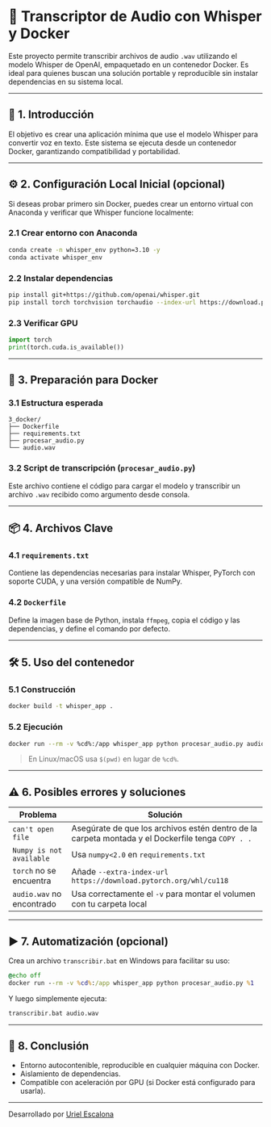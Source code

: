 # 🐳 Transcriptor de Audio con Whisper y Docker

Este proyecto permite transcribir archivos de audio `.wav` utilizando el modelo Whisper de OpenAI, empaquetado en un contenedor Docker. Es ideal para quienes buscan una solución portable y reproducible sin instalar dependencias en su sistema local.

---

## 🔰 1. Introducción

El objetivo es crear una aplicación mínima que use el modelo Whisper para convertir voz en texto. Este sistema se ejecuta desde un contenedor Docker, garantizando compatibilidad y portabilidad.

---

## ⚙️ 2. Configuración Local Inicial (opcional)

Si deseas probar primero sin Docker, puedes crear un entorno virtual con Anaconda y verificar que Whisper funcione localmente:

### 2.1 Crear entorno con Anaconda

```bash
conda create -n whisper_env python=3.10 -y
conda activate whisper_env
```

### 2.2 Instalar dependencias

```bash
pip install git+https://github.com/openai/whisper.git
pip install torch torchvision torchaudio --index-url https://download.pytorch.org/whl/cu118
```

### 2.3 Verificar GPU

```python
import torch
print(torch.cuda.is_available())
```

---

## 🐳 3. Preparación para Docker

### 3.1 Estructura esperada

```
3_docker/
├── Dockerfile
├── requirements.txt
├── procesar_audio.py
└── audio.wav
```

### 3.2 Script de transcripción (`procesar_audio.py`)

Este archivo contiene el código para cargar el modelo y transcribir un archivo `.wav` recibido como argumento desde consola.

---

## 📦 4. Archivos Clave

### 4.1 `requirements.txt`

Contiene las dependencias necesarias para instalar Whisper, PyTorch con soporte CUDA, y una versión compatible de NumPy.

### 4.2 `Dockerfile`

Define la imagen base de Python, instala `ffmpeg`, copia el código y las dependencias, y define el comando por defecto.

---

## 🛠️ 5. Uso del contenedor

### 5.1 Construcción

```bash
docker build -t whisper_app .
```

### 5.2 Ejecución

```bash
docker run --rm -v %cd%:/app whisper_app python procesar_audio.py audio.wav
```

> En Linux/macOS usa `$(pwd)` en lugar de `%cd%`.

---

## ⚠️ 6. Posibles errores y soluciones

| Problema | Solución |
|---------|----------|
| `can't open file` | Asegúrate de que los archivos estén dentro de la carpeta montada y el Dockerfile tenga `COPY . .` |
| `Numpy is not available` | Usa `numpy<2.0` en `requirements.txt` |
| `torch` no se encuentra | Añade `--extra-index-url https://download.pytorch.org/whl/cu118` |
| `audio.wav` no encontrado | Usa correctamente el `-v` para montar el volumen con tu carpeta local |

---

## ▶️ 7. Automatización (opcional)

Crea un archivo `transcribir.bat` en Windows para facilitar su uso:

```bat
@echo off
docker run --rm -v %cd%:/app whisper_app python procesar_audio.py %1
```

Y luego simplemente ejecuta:

```bash
transcribir.bat audio.wav
```

---

## 🏁 8. Conclusión

- Entorno autocontenible, reproducible en cualquier máquina con Docker.
- Aislamiento de dependencias.
- Compatible con aceleración por GPU (si Docker está configurado para usarla).

---

Desarrollado por [Uriel Escalona](https://github.com/UrielEscalona)